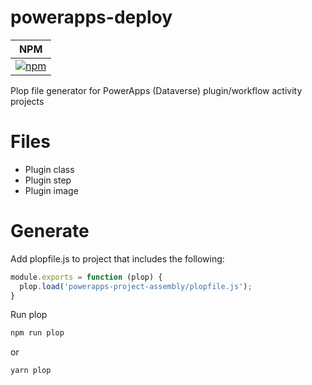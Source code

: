 # powerapps-deploy
| NPM |
| --- |
| [![npm](https://img.shields.io/npm/v/powerapps-project-assembly.svg?style=flat-square)](https://www.npmjs.com/package/powerapps-project-assembly) |

Plop file generator for PowerApps (Dataverse) plugin/workflow activity projects

# Files

* Plugin class
* Plugin step
* Plugin image

# Generate

Add plopfile.js to project that includes the following:

```javascript
module.exports = function (plop) {
  plop.load('powerapps-project-assembly/plopfile.js');
}
```

Run plop

```sh
npm run plop
```

or

```sh
yarn plop
```